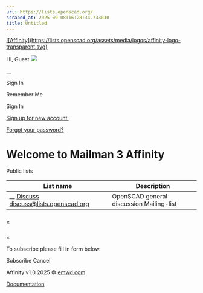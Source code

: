 ```yaml
---
url: https://lists.openscad.org/
scraped_at: 2025-09-08T16:28:34.733030
title: Untitled
---
```


[ ![Affinity](https://lists.openscad.org/assets/media/logos/affinity-logo-
transparent.svg) ](/)

Hi, Guest ![](/assets/media/users/default.jpg)

__

Sign In

Remember Me

Sign In

[ Sign up for new account. ](https://lists.openscad.org/register)

[ Forgot your password? ](https://lists.openscad.org/password/reset)

#  Welcome to Mailman 3 Affinity

Public lists

List name | Description  
---|---  
__ [ Discuss ](https://lists.openscad.org/list/discuss.lists.openscad.org) [ discuss@lists.openscad.org ](https://lists.openscad.org/list/discuss.lists.openscad.org) |  OpenSCAD general discussion Mailing-list  |  __ __List summary [__Contact the list owners](mailto:discuss-owner@lists.openscad.org) [ __View the archives](/empathy/list/discuss.lists.openscad.org) __Subscribe to this list  
  
#####

×

#####

×

To subscribe please fill in form below.

Subscribe Cancel

Affinity v1.0 2025 © [emwd.com](https://emwd.com/)

[Documentation](https://docs.harmonylists.io/view/Main_Page)

